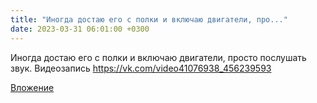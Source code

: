 ```yaml
---
title: "Иногда достаю его с полки и включаю двигатели, про..."
date: 2023-03-31 06:01:00 +0300
---
```


Иногда достаю его с полки и включаю двигатели, просто послушать звук.
Видеозапись
https://vk.com/video41076938_456239593

[Вложение](https://vk.com/video41076938_456239593)
